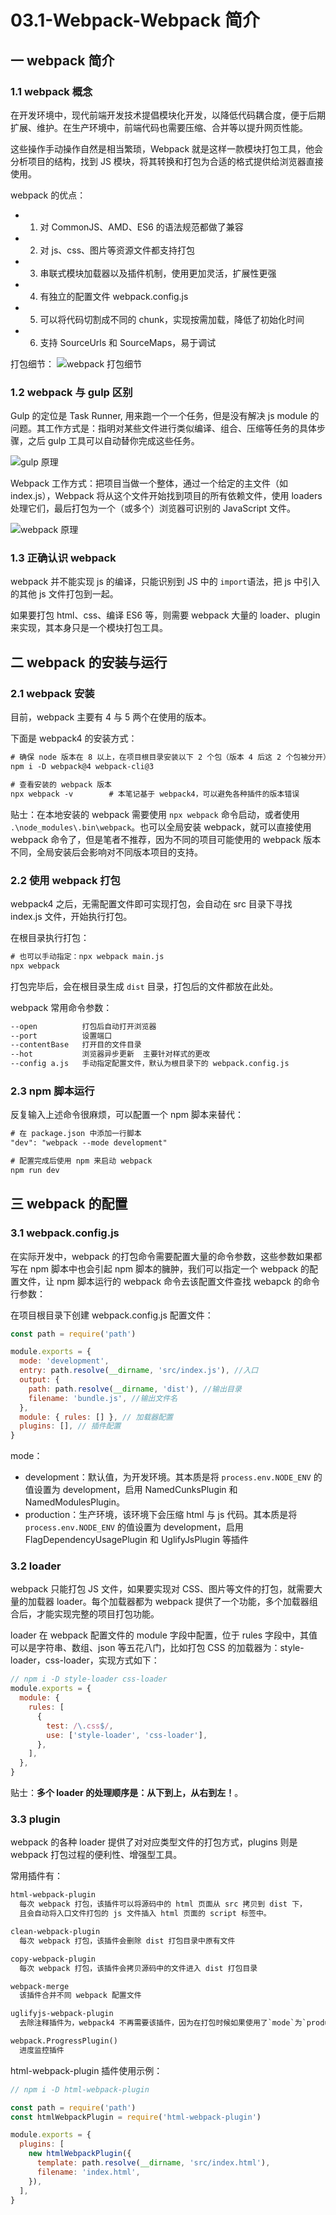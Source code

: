 # 03.1-Webpack-Webpack 简介

## 一 webpack 简介

### 1.1 webpack 概念

在开发环境中，现代前端开发技术提倡模块化开发，以降低代码耦合度，便于后期扩展、维护。在生产环境中，前端代码也需要压缩、合并等以提升网页性能。

这些操作手动操作自然是相当繁琐，Webpack 就是这样一款模块打包工具，他会分析项目的结构，找到 JS 模块，将其转换和打包为合适的格式提供给浏览器直接使用。

webpack 的优点：

- 1. 对 CommonJS、AMD、ES6 的语法规范都做了兼容
- 2. 对 js、css、图片等资源文件都支持打包
- 3. 串联式模块加载器以及插件机制，使用更加灵活，扩展性更强
- 4. 有独立的配置文件 webpack.config.js
- 5. 可以将代码切割成不同的 chunk，实现按需加载，降低了初始化时间
- 6. 支持 SourceUrls 和 SourceMaps，易于调试

打包细节：
![webpack 打包细节](../images/webpack/webpack-00.png)

### 1.2 webpack 与 gulp 区别

Gulp 的定位是 Task Runner, 用来跑一个一个任务，但是没有解决 js module 的问题。其工作方式是：指明对某些文件进行类似编译、组合、压缩等任务的具体步骤，之后 gulp 工具可以自动替你完成这些任务。

![gulp 原理](/images/webpack/webpack-01.png)

Webpack 工作方式：把项目当做一个整体，通过一个给定的主文件（如 index.js），Webpack 将从这个文件开始找到项目的所有依赖文件，使用 loaders 处理它们，最后打包为一个（或多个）浏览器可识别的 JavaScript 文件。

![webpack 原理](/images/webpack/webpack-02.png)

### 1.3 正确认识 webpack

webpack 并不能实现 js 的编译，只能识别到 JS 中的 `import`语法，把 js 中引入的其他 js 文件打包到一起。

如果要打包 html、css、编译 ES6 等，则需要 webpack 大量的 loader、plugin 来实现，其本身只是一个模块打包工具。

## 二 webpack 的安装与运行

### 2.1 webpack 安装

目前，webpack 主要有 4 与 5 两个在使用的版本。

下面是 webpack4 的安装方式：

```txt
# 确保 node 版本在 8 以上，在项目根目录安装以下 2 个包（版本 4 后这 2 个包被分开）：
npm i -D webpack@4 webpack-cli@3

# 查看安装的 webpack 版本
npx webpack -v        # 本笔记基于 webpack4，可以避免各种插件的版本错误
```

贴士：在本地安装的 webpack 需要使用 `npx webpack` 命令启动，或者使用 `.\node_modules\.bin\webpack`。也可以全局安装 webpack，就可以直接使用 webpack 命令了，但是笔者不推荐，因为不同的项目可能使用的 webpack 版本不同，全局安装后会影响对不同版本项目的支持。

### 2.2 使用 webpack 打包

webpack4 之后，无需配置文件即可实现打包，会自动在 src 目录下寻找 index.js 文件，开始执行打包。

在根目录执行打包：

```txt
# 也可以手动指定：npx webpack main.js
npx webpack
```

打包完毕后，会在根目录生成 `dist` 目录，打包后的文件都放在此处。

webpack 常用命令参数：

```txt
--open          打包后自动打开浏览器
--port          设置端口
--contentBase   打开目的文件目录
--hot           浏览器异步更新  主要针对样式的更改
--config a.js   手动指定配置文件，默认为根目录下的 webpack.config.js
```

### 2.3 npm 脚本运行

反复输入上述命令很麻烦，可以配置一个 npm 脚本来替代：

```txt
# 在 package.json 中添加一行脚本
"dev": "webpack --mode development"

# 配置完成后使用 npm 来启动 webpack
npm run dev
```

## 三 webpack 的配置

### 3.1 webpack.config.js

在实际开发中，webpack 的打包命令需要配置大量的命令参数，这些参数如果都写在 npm 脚本中也会引起 npm 脚本的臃肿，我们可以指定一个 webpack 的配置文件，让 npm 脚本运行的 webpack 命令去该配置文件查找 webapck 的命令行参数：

在项目根目录下创建 webpack.config.js 配置文件：

```js
const path = require('path')

module.exports = {
  mode: 'development',
  entry: path.resolve(__dirname, 'src/index.js'), //入口
  output: {
    path: path.resolve(__dirname, 'dist'), //输出目录
    filename: 'bundle.js', //输出文件名
  },
  module: { rules: [] }, // 加载器配置
  plugins: [], // 插件配置
}
```

mode：

- development：默认值，为开发环境。其本质是将 `process.env.NODE_ENV` 的值设置为 development，启用 NamedCunksPlugin 和 NamedModulesPlugin。
- production：生产环境，该环境下会压缩 html 与 js 代码。其本质是将 `process.env.NODE_ENV` 的值设置为 development，启用 FlagDependencyUsagePlugin 和 UglifyJsPlugin 等插件

### 3.2 loader

webpack 只能打包 JS 文件，如果要实现对 CSS、图片等文件的打包，就需要大量的加载器 loader。每个加载器都为 webpack 提供了一个功能，多个加载器组合后，才能实现完整的项目打包功能。

loader 在 webpack 配置文件的 module 字段中配置，位于 rules 字段中，其值可以是字符串、数组、json 等五花八门，比如打包 CSS 的加载器为：style-loader，css-loader，实现方式如下：

```js
// npm i -D style-loader css-loader
module.exports = {
  module: {
    rules: [
      {
        test: /\.css$/,
        use: ['style-loader', 'css-loader'],
      },
    ],
  },
}
```

贴士：**多个 loader 的处理顺序是：从下到上，从右到左！**。

### 3.3 plugin

webpack 的各种 loader 提供了对对应类型文件的打包方式，plugins 则是 webpack 打包过程的便利性、增强型工具。

常用插件有：

```txt
html-webpack-plugin
  每次 webpack 打包，该插件可以将源码中的 html 页面从 src 拷贝到 dist 下，
  且会自动将入口文件打包的 js 文件插入 html 页面的 script 标签中。

clean-webpack-plugin
  每次 webpack 打包，该插件会删除 dist 打包目录中原有文件

copy-webpack-plugin
  每次 webpack 打包，该插件会拷贝源码中的文件进入 dist 打包目录

webpack-merge
  该插件合并不同 webpack 配置文件

uglifyjs-webpack-plugin
  去除注释插件为，webpack4 不再需要该插件，因为在打包时候如果使用了`mode`为`production`，则自动去除注释。

webpack.ProgressPlugin()
  进度监控插件
```

html-webpack-plugin 插件使用示例：

```js
// npm i -D html-webpack-plugin

const path = require('path')
const htmlWebpackPlugin = require('html-webpack-plugin')

module.exports = {
  plugins: [
    new htmlWebpackPlugin({
      template: path.resolve(__dirname, 'src/index.html'),
      filename: 'index.html',
    }),
  ],
}
```
